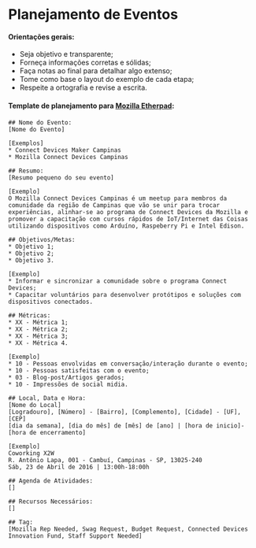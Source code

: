 # Planejamento de Eventos
#### Orientações gerais: 
* Seja objetivo e transparente;
* Forneça informações corretas e sólidas;
* Faça notas ao final para detalhar algo extenso;
* Tome como base o layout do exemplo de cada etapa;
* Respeite a ortografia e revise a escrita.


#### Template de planejamento para [Mozilla Etherpad](https://public.etherpad-mozilla.org): 
```
## Nome do Evento: 
[Nome do Evento]

[Exemplos]
* Connect Devices Maker Campinas
* Mozilla Connect Devices Campinas

## Resumo: 
[Resumo pequeno do seu evento]

[Exemplo]
O Mozilla Connect Devices Campinas é um meetup para membros da comunidade da região de Campinas que vão se unir para trocar experiências, alinhar-se ao programa de Connect Devices da Mozilla e promover a capacitação com cursos rápidos de IoT/Internet das Coisas utilizando dispositivos como Arduíno, Raspeberry Pi e Intel Edison.

## Objetivos/Metas:
* Objetivo 1;
* Objetivo 2;
* Objetivo 3.

[Exemplo]
* Informar e sincronizar a comunidade sobre o programa Connect Devices;
* Capacitar voluntários para desenvolver protótipos e soluções com dispositivos conectados.

## Métricas: 
* XX - Métrica 1;
* XX - Métrica 2;
* XX - Métrica 3;
* XX - Métrica 4.

[Exemplo]
* 10 - Pessoas envolvidas em conversação/interação durante o evento;
* 10 - Pessoas satisfeitas com o evento;
* 03 - Blog-post/Artigos gerados;
* 10 - Impressões de social midia.

## Local, Data e Hora: 
[Nome do Local]
[Logradouro], [Número] - [Bairro], [Complemento], [Cidade] - [UF], [CEP]
[dia da semana], [dia do mês] de [mês] de [ano] | [hora de inicio]-[hora de encerramento]

[Exemplo]
Coworking X2W
R. Antônio Lapa, 001 - Cambuí, Campinas - SP, 13025-240
Sáb, 23 de Abril de 2016 | 13:00h-18:00h

## Agenda de Atividades: 
[]

## Recursos Necessários: 
[]

## Tag: 
[Mozilla Rep Needed, Swag Request, Budget Request, Connected Devices Innovation Fund, Staff Support Needed]
```
